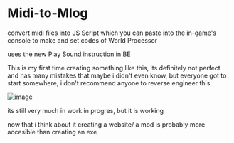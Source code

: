 # Midi-to-Mlog
convert midi files into JS Script which you can paste into the in-game's console to make and set codes of World Processor

uses the new Play Sound instruction in BE

This is my first time creating something like this, its definitely not perfect and has many mistakes that maybe i didn't even know, but everyone got to start somewhere, i don't recommend anyone to reverse engineer this.

![image](https://github.com/user-attachments/assets/c2c13362-4e42-42c7-a516-592bad856fc1)

its still very much in work in progres, but it is working

now that i think about it creating a website/ a mod is probably more accesible than creating an exe
